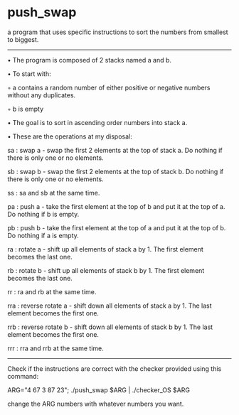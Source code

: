 # push_swap
a program that uses specific instructions to sort the numbers from smallest to biggest.

----------------------------------------------------------------------------------------

• The program is composed of 2 stacks named a and b.

• To start with:

◦ a contains a random number of either positive or negative numbers without
any duplicates.

◦ b is empty

• The goal is to sort in ascending order numbers into stack a.

• These are the operations at my disposal:

sa : swap a - swap the first 2 elements at the top of stack a. Do nothing if there
is only one or no elements.

sb : swap b - swap the first 2 elements at the top of stack b. Do nothing if there
is only one or no elements.

ss : sa and sb at the same time.

pa : push a - take the first element at the top of b and put it at the top of a. Do
nothing if b is empty.

pb : push b - take the first element at the top of a and put it at the top of b. Do
nothing if a is empty.

ra : rotate a - shift up all elements of stack a by 1. The first element becomes
the last one.

rb : rotate b - shift up all elements of stack b by 1. The first element becomes
the last one.

rr : ra and rb at the same time.

rra : reverse rotate a - shift down all elements of stack a by 1. The last element
becomes the first one.

rrb : reverse rotate b - shift down all elements of stack b by 1. The last element
becomes the first one.

rrr : rra and rrb at the same time.

----------------------------------------------------------------------------------------


Check if the instructions are correct with the checker provided using this command:

ARG="4 67 3 87 23"; ./push_swap $ARG | ./checker_OS $ARG

change the ARG numbers with whatever numbers you want.
